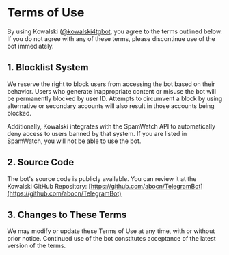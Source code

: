 # Terms of Use

By using Kowalski ([@kowalski4tgbot](https://t.me/kowalski4tgbot), you agree to the terms outlined below. If you do not agree with any of these terms, please discontinue use of the bot immediately.

## 1. Blocklist System

We reserve the right to block users from accessing the bot based on their behavior. Users who generate inappropriate content or misuse the bot will be permanently blocked by user ID. Attempts to circumvent a block by using alternative or secondary accounts will also result in those accounts being blocked.

Additionally, Kowalski integrates with the SpamWatch API to automatically deny access to users banned by that system. If you are listed in SpamWatch, you will not be able to use the bot.

## 2. Source Code

The bot's source code is publicly available. You can review it at the Kowalski GitHub Repository:
[https://github.com/abocn/TelegramBot](https://github.com/abocn/TelegramBot)

## 3. Changes to These Terms

We may modify or update these Terms of Use at any time, with or without prior notice. Continued use of the bot constitutes acceptance of the latest version of the terms.
